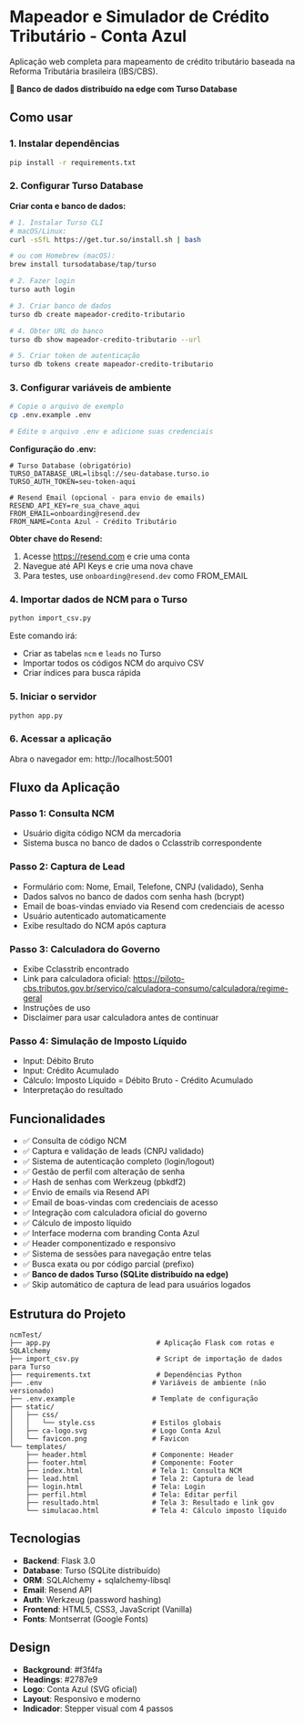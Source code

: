 # Mapeador e Simulador de Crédito Tributário - Conta Azul

Aplicação web completa para mapeamento de crédito tributário baseada na Reforma Tributária brasileira (IBS/CBS).

**🚀 Banco de dados distribuído na edge com Turso Database**

## Como usar

### 1. Instalar dependências
```bash
pip install -r requirements.txt
```

### 2. Configurar Turso Database

**Criar conta e banco de dados:**
```bash
# 1. Instalar Turso CLI
# macOS/Linux:
curl -sSfL https://get.tur.so/install.sh | bash

# ou com Homebrew (macOS):
brew install tursodatabase/tap/turso

# 2. Fazer login
turso auth login

# 3. Criar banco de dados
turso db create mapeador-credito-tributario

# 4. Obter URL do banco
turso db show mapeador-credito-tributario --url

# 5. Criar token de autenticação
turso db tokens create mapeador-credito-tributario
```

### 3. Configurar variáveis de ambiente

```bash
# Copie o arquivo de exemplo
cp .env.example .env

# Edite o arquivo .env e adicione suas credenciais
```

**Configuração do .env:**
```env
# Turso Database (obrigatório)
TURSO_DATABASE_URL=libsql://seu-database.turso.io
TURSO_AUTH_TOKEN=seu-token-aqui

# Resend Email (opcional - para envio de emails)
RESEND_API_KEY=re_sua_chave_aqui
FROM_EMAIL=onboarding@resend.dev
FROM_NAME=Conta Azul - Crédito Tributário
```

**Obter chave do Resend:**
1. Acesse https://resend.com e crie uma conta
2. Navegue até API Keys e crie uma nova chave
3. Para testes, use `onboarding@resend.dev` como FROM_EMAIL

### 4. Importar dados de NCM para o Turso
```bash
python import_csv.py
```

Este comando irá:
- Criar as tabelas `ncm` e `leads` no Turso
- Importar todos os códigos NCM do arquivo CSV
- Criar índices para busca rápida

### 5. Iniciar o servidor
```bash
python app.py
```

### 6. Acessar a aplicação
Abra o navegador em: http://localhost:5001

## Fluxo da Aplicação

### Passo 1: Consulta NCM
- Usuário digita código NCM da mercadoria
- Sistema busca no banco de dados o Cclasstrib correspondente

### Passo 2: Captura de Lead
- Formulário com: Nome, Email, Telefone, CNPJ (validado), Senha
- Dados salvos no banco de dados com senha hash (bcrypt)
- Email de boas-vindas enviado via Resend com credenciais de acesso
- Usuário autenticado automaticamente
- Exibe resultado do NCM após captura

### Passo 3: Calculadora do Governo
- Exibe Cclasstrib encontrado
- Link para calculadora oficial: https://piloto-cbs.tributos.gov.br/servico/calculadora-consumo/calculadora/regime-geral
- Instruções de uso
- Disclaimer para usar calculadora antes de continuar

### Passo 4: Simulação de Imposto Líquido
- Input: Débito Bruto
- Input: Crédito Acumulado
- Cálculo: Imposto Líquido = Débito Bruto - Crédito Acumulado
- Interpretação do resultado

## Funcionalidades

- ✅ Consulta de código NCM
- ✅ Captura e validação de leads (CNPJ validado)
- ✅ Sistema de autenticação completo (login/logout)
- ✅ Gestão de perfil com alteração de senha
- ✅ Hash de senhas com Werkzeug (pbkdf2)
- ✅ Envio de emails via Resend API
- ✅ Email de boas-vindas com credenciais de acesso
- ✅ Integração com calculadora oficial do governo
- ✅ Cálculo de imposto líquido
- ✅ Interface moderna com branding Conta Azul
- ✅ Header componentizado e responsivo
- ✅ Sistema de sessões para navegação entre telas
- ✅ Busca exata ou por código parcial (prefixo)
- ✅ **Banco de dados Turso (SQLite distribuído na edge)**
- ✅ Skip automático de captura de lead para usuários logados

## Estrutura do Projeto

```
ncmTest/
├── app.py                          # Aplicação Flask com rotas e SQLAlchemy
├── import_csv.py                   # Script de importação de dados para Turso
├── requirements.txt                # Dependências Python
├── .env                           # Variáveis de ambiente (não versionado)
├── .env.example                   # Template de configuração
├── static/
│   ├── css/
│   │   └── style.css              # Estilos globais
│   ├── ca-logo.svg                # Logo Conta Azul
│   └── favicon.png                # Favicon
└── templates/
    ├── header.html                # Componente: Header
    ├── footer.html                # Componente: Footer
    ├── index.html                 # Tela 1: Consulta NCM
    ├── lead.html                  # Tela 2: Captura de lead
    ├── login.html                 # Tela: Login
    ├── perfil.html                # Tela: Editar perfil
    ├── resultado.html             # Tela 3: Resultado e link gov
    └── simulacao.html             # Tela 4: Cálculo imposto líquido
```

## Tecnologias

- **Backend**: Flask 3.0
- **Database**: Turso (SQLite distribuído)
- **ORM**: SQLAlchemy + sqlalchemy-libsql
- **Email**: Resend API
- **Auth**: Werkzeug (password hashing)
- **Frontend**: HTML5, CSS3, JavaScript (Vanilla)
- **Fonts**: Montserrat (Google Fonts)

## Design

- **Background**: #f3f4fa
- **Headings**: #2787e9
- **Logo**: Conta Azul (SVG oficial)
- **Layout**: Responsivo e moderno
- **Indicador**: Stepper visual com 4 passos
